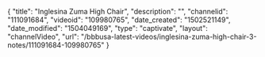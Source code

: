 {
    "title": "Inglesina Zuma High Chair",
    "description": "",
    "channelid": "111091684",
    "videoid": "109980765",
    "date_created": "1502521149",
    "date_modified": "1504049169",
    "type": "captivate",
    "layout": "channelVideo",
    "url": "\/bbbusa-latest-videos\/inglesina-zuma-high-chair-3-notes\/111091684-109980765"
}